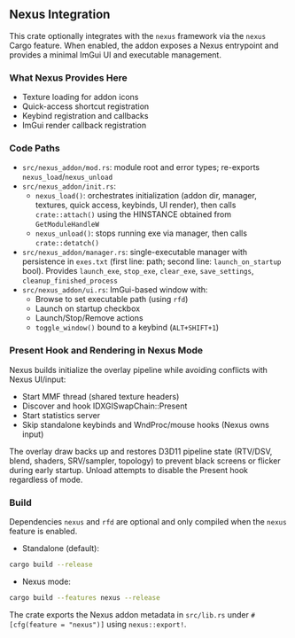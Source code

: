 ## Nexus Integration

This crate optionally integrates with the `nexus` framework via the `nexus` Cargo feature. When enabled, the addon exposes a Nexus entrypoint and provides a minimal ImGui UI and executable management.

### What Nexus Provides Here
- Texture loading for addon icons
- Quick-access shortcut registration
- Keybind registration and callbacks
- ImGui render callback registration

### Code Paths
- `src/nexus_addon/mod.rs`: module root and error types; re-exports `nexus_load`/`nexus_unload`
- `src/nexus_addon/init.rs`:
  - `nexus_load()`: orchestrates initialization (addon dir, manager, textures, quick access, keybinds, UI render), then calls `crate::attach()` using the HINSTANCE obtained from `GetModuleHandleW`
  - `nexus_unload()`: stops running exe via manager, then calls `crate::detatch()`
- `src/nexus_addon/manager.rs`: single-executable manager with persistence in `exes.txt` (first line: path; second line: `launch_on_startup` bool). Provides `launch_exe`, `stop_exe`, `clear_exe`, `save_settings`, `cleanup_finished_process`
- `src/nexus_addon/ui.rs`: ImGui-based window with:
  - Browse to set executable path (using `rfd`)
  - Launch on startup checkbox
  - Launch/Stop/Remove actions
  - `toggle_window()` bound to a keybind (`ALT+SHIFT+1`)

### Present Hook and Rendering in Nexus Mode
Nexus builds initialize the overlay pipeline while avoiding conflicts with Nexus UI/input:
- Start MMF thread (shared texture headers)
- Discover and hook IDXGISwapChain::Present
- Start statistics server
- Skip standalone keybinds and WndProc/mouse hooks (Nexus owns input)

The overlay draw backs up and restores D3D11 pipeline state (RTV/DSV, blend, shaders, SRV/sampler, topology) to prevent black screens or flicker during early startup. Unload attempts to disable the Present hook regardless of mode.

### Build
Dependencies `nexus` and `rfd` are optional and only compiled when the `nexus` feature is enabled.

- Standalone (default):
```bash
cargo build --release
```

- Nexus mode:
```bash
cargo build --features nexus --release
```

The crate exports the Nexus addon metadata in `src/lib.rs` under `#[cfg(feature = "nexus")]` using `nexus::export!`.



